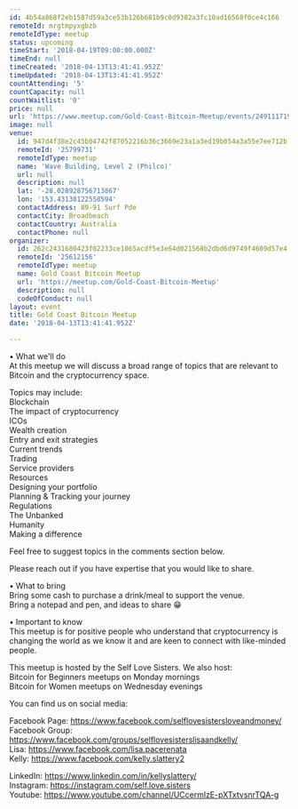```yaml
---
id: 4b54a868f2eb1587d59a3ce53b126b681b9c0d9382a3fc10ad16568f0ce4c166
remoteId: mrgtmpyxgbzb
remoteIdType: meetup
status: upcoming
timeStart: '2018-04-19T09:00:00.000Z'
timeEnd: null
timeCreated: '2018-04-13T13:41:41.952Z'
timeUpdated: '2018-04-13T13:41:41.952Z'
countAttending: '5'
countCapacity: null
countWaitlist: '0'
price: null
url: 'https://www.meetup.com/Gold-Coast-Bitcoin-Meetup/events/249111719/'
image: null
venue:
  id: 947d4f38e2c45b04742f87052216b36c3669e23a1a3ed19b054a3a55e7ee712b
  remoteId: '25799731'
  remoteIdType: meetup
  name: 'Wave Building, Level 2 (Philco)'
  url: null
  description: null
  lat: '-28.028928756713867'
  lon: '153.43138122558594'
  contactAddress: 89-91 Surf Pde
  contactCity: Broadbeach
  contactCountry: Australia
  contactPhone: null
organizer:
  id: 262c2431680423f02233ce1065acdf5e3e64d021568b2dbd6d9749f4609d57e4
  remoteId: '25612156'
  remoteIdType: meetup
  name: Gold Coast Bitcoin Meetup
  url: 'https://meetup.com/Gold-Coast-Bitcoin-Meetup'
  description: null
  codeOfConduct: null
layout: event
title: Gold Coast Bitcoin Meetup
date: '2018-04-13T13:41:41.952Z'

---
```

<p>• What we'll do<br/>At this meetup we will discuss a broad range of topics that are relevant to Bitcoin and the cryptocurrency space.</p> <p>Topics may include:<br/>Blockchain<br/>The impact of cryptocurrency<br/>ICOs<br/>Wealth creation<br/>Entry and exit strategies<br/>Current trends<br/>Trading<br/>Service providers<br/>Resources<br/>Designing your portfolio<br/>Planning &amp; Tracking your journey<br/>Regulations<br/>The Unbanked<br/>Humanity<br/>Making a difference</p> <p>Feel free to suggest topics in the comments section below.</p> <p>Please reach out if you have expertise that you would like to share.</p> <p>• What to bring<br/>Bring some cash to purchase a drink/meal to support the venue.<br/>Bring a notepad and pen, and ideas to share 😁</p> <p>• Important to know<br/>This meetup is for positive people who understand that cryptocurrency is changing the world as we know it and are keen to connect with like-minded people.</p> <p>This meetup is hosted by the Self Love Sisters. We also host:<br/>Bitcoin for Beginners meetups on Monday mornings<br/>Bitcoin for Women meetups on Wednesday evenings</p> <p>You can find us on social media:</p> <p>Facebook Page: <a href="https://www.facebook.com/selflovesistersloveandmoney/" class="linkified">https://www.facebook.com/selflovesistersloveandmoney/</a><br/>Facebook Group: <a href="https://www.facebook.com/groups/selflovesisterslisaandkelly/" class="linkified">https://www.facebook.com/groups/selflovesisterslisaandkelly/</a><br/>Lisa: <a href="https://www.facebook.com/lisa.pacerenata" class="linkified">https://www.facebook.com/lisa.pacerenata</a><br/>Kelly: <a href="https://www.facebook.com/kelly.slattery2" class="linkified">https://www.facebook.com/kelly.slattery2</a></p> <p>LinkedIn: <a href="https://www.linkedin.com/in/kellyslattery/" class="linkified">https://www.linkedin.com/in/kellyslattery/</a><br/>Instagram: <a href="https://instagram.com/self.love.sisters" class="linkified">https://instagram.com/self.love.sisters</a><br/>Youtube: <a href="https://www.youtube.com/channel/UCcermlzE-pXTxtvsnrTQA-g" class="embedded">https://www.youtube.com/channel/UCcermlzE-pXTxtvsnrTQA-g</a></p>
